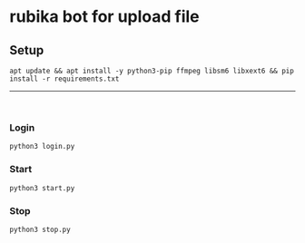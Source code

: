 # rubika bot for upload file 

## Setup
```
apt update && apt install -y python3-pip ffmpeg libsm6 libxext6 && pip install -r requirements.txt
```

<hr>
</br>

### Login
```
python3 login.py
```
### Start
```
python3 start.py
```
### Stop
```
python3 stop.py
```